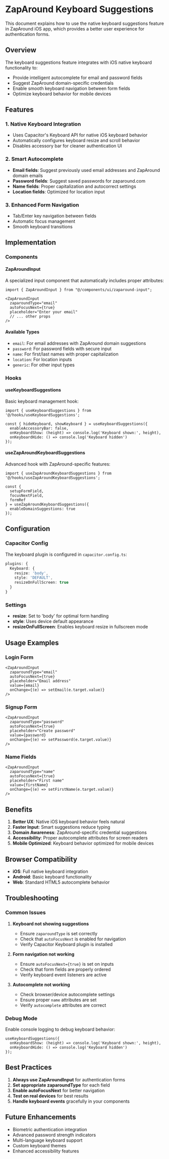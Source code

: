 # ZapAround Keyboard Suggestions

This document explains how to use the native keyboard suggestions feature in ZapAround iOS app, which provides a better user experience for authentication forms.

## Overview

The keyboard suggestions feature integrates with iOS native keyboard functionality to:
- Provide intelligent autocomplete for email and password fields
- Suggest ZapAround domain-specific credentials
- Enable smooth keyboard navigation between form fields
- Optimize keyboard behavior for mobile devices

## Features

### 1. Native Keyboard Integration
- Uses Capacitor's Keyboard API for native iOS keyboard behavior
- Automatically configures keyboard resize and scroll behavior
- Disables accessory bar for cleaner authentication UI

### 2. Smart Autocomplete
- **Email fields**: Suggest previously used email addresses and ZapAround domain emails
- **Password fields**: Suggest saved passwords for zaparound.com
- **Name fields**: Proper capitalization and autocorrect settings
- **Location fields**: Optimized for location input

### 3. Enhanced Form Navigation
- Tab/Enter key navigation between fields
- Automatic focus management
- Smooth keyboard transitions

## Implementation

### Components

#### ZapAroundInput
A specialized input component that automatically includes proper attributes:

```tsx
import { ZapAroundInput } from "@/components/ui/zaparound-input";

<ZapAroundInput
  zaparoundType="email"
  autoFocusNext={true}
  placeholder="Enter your email"
  // ... other props
/>
```

#### Available Types
- `email`: For email addresses with ZapAround domain suggestions
- `password`: For password fields with secure input
- `name`: For first/last names with proper capitalization
- `location`: For location inputs
- `generic`: For other input types

### Hooks

#### useKeyboardSuggestions
Basic keyboard management hook:

```tsx
import { useKeyboardSuggestions } from '@/hooks/useKeyboardSuggestions';

const { hideKeyboard, showKeyboard } = useKeyboardSuggestions({
  enableAccessoryBar: false,
  onKeyboardShow: (height) => console.log('Keyboard shown:', height),
  onKeyboardHide: () => console.log('Keyboard hidden')
});
```

#### useZapAroundKeyboardSuggestions
Advanced hook with ZapAround-specific features:

```tsx
import { useZapAroundKeyboardSuggestions } from '@/hooks/useZapAroundKeyboardSuggestions';

const { 
  setupFormField, 
  focusNextField, 
  formRef 
} = useZapAroundKeyboardSuggestions({
  enableDomainSuggestions: true
});
```

## Configuration

### Capacitor Config
The keyboard plugin is configured in `capacitor.config.ts`:

```typescript
plugins: {
  Keyboard: {
    resize: 'body',
    style: 'DEFAULT',
    resizeOnFullScreen: true
  }
}
```

### Settings
- **resize**: Set to 'body' for optimal form handling
- **style**: Uses device default appearance
- **resizeOnFullScreen**: Enables keyboard resize in fullscreen mode

## Usage Examples

### Login Form
```tsx
<ZapAroundInput
  zaparoundType="email"
  autoFocusNext={true}
  placeholder="Email address"
  value={email}
  onChange={(e) => setEmail(e.target.value)}
/>
```

### Signup Form
```tsx
<ZapAroundInput
  zaparoundType="password"
  autoFocusNext={true}
  placeholder="Create password"
  value={password}
  onChange={(e) => setPassword(e.target.value)}
/>
```

### Name Fields
```tsx
<ZapAroundInput
  zaparoundType="name"
  autoFocusNext={true}
  placeholder="First name"
  value={firstName}
  onChange={(e) => setFirstName(e.target.value)}
/>
```

## Benefits

1. **Better UX**: Native iOS keyboard behavior feels natural
2. **Faster Input**: Smart suggestions reduce typing
3. **Domain Awareness**: ZapAround-specific credential suggestions
4. **Accessibility**: Proper autocomplete attributes for screen readers
5. **Mobile Optimized**: Keyboard behavior optimized for mobile devices

## Browser Compatibility

- **iOS**: Full native keyboard integration
- **Android**: Basic keyboard functionality
- **Web**: Standard HTML5 autocomplete behavior

## Troubleshooting

### Common Issues

1. **Keyboard not showing suggestions**
   - Ensure `zaparoundType` is set correctly
   - Check that `autoFocusNext` is enabled for navigation
   - Verify Capacitor Keyboard plugin is installed

2. **Form navigation not working**
   - Ensure `autoFocusNext={true}` is set on inputs
   - Check that form fields are properly ordered
   - Verify keyboard event listeners are active

3. **Autocomplete not working**
   - Check browser/device autocomplete settings
   - Ensure proper `name` attributes are set
   - Verify `autocomplete` attributes are correct

### Debug Mode
Enable console logging to debug keyboard behavior:

```tsx
useKeyboardSuggestions({
  onKeyboardShow: (height) => console.log('Keyboard shown:', height),
  onKeyboardHide: () => console.log('Keyboard hidden')
});
```

## Best Practices

1. **Always use ZapAroundInput** for authentication forms
2. **Set appropriate zaparoundType** for each field
3. **Enable autoFocusNext** for better navigation
4. **Test on real devices** for best results
5. **Handle keyboard events** gracefully in your components

## Future Enhancements

- Biometric authentication integration
- Advanced password strength indicators
- Multi-language keyboard support
- Custom keyboard themes
- Enhanced accessibility features
